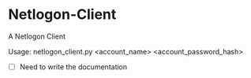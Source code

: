 # Netlogon-Client
A Netlogon Client

Usage: netlogon_client.py <dc-name> <account_name> <account_password_hash> <dc-ip>

- [ ] Need to write the documentation

